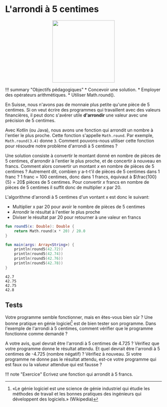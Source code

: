 # L'arrondi à 5 centimes  

<center>
<img src="../images/CH_CHF0.05.png" width="200">
</center>

!!! summary "Objectifs pédagogiques"
	* Concevoir une solution.
	* Employer des opérateurs arithmétiques.
	* Utiliser Math.round().

En Suisse, nous n'avons pas de monnaie plus petite qu'une pièce de 5 centimes. Si on veut écrire des programmes qui travaillent avec des
valeurs financières, il peut donc s'avérer utile **d'arrondir** une valeur avec une précision de 5 centimes.

Avec Kotlin (ou Java), nous avons une fonction qui arrondit un nombre à l'entier le plus proche. Cette fonction s'appelle `Math.round`. Par exemple, `Math.round(3.4)` donne `3`.
Comment pouvons-nous utiliser cette fonction pour résoudre notre problème d'arrondi à 5 centimes&nbsp;?

Une solution consiste à convertir le montant donné en nombre de pièces de 5 centimes, d'arrondir à l'entier le plus proche, et de concertir à nouveau en francs. Comment alors
convertir un montant $x$ en nombre de pièces de 5 centimes ? Autrement dit, combien y a-t-t'il de pièces de 5 centimes dans 1 franc ? 1 franc = 100 centimes, donc dans 1 francs, équivaut à $\frac{100}{5} = 20$ pièces de 5 centimes. Pour convertir $x$ francs en nombre de pièces de 5 centimes il suffit donc de multiplier $x$ par $20$.

L'algorithme d'arrondi à 5 centimes d'un vontant x est donc le suivant:

* Multiplier x par 20 pour avoir le nombre de pièces de 5 centimes
* Arrondir le résultat à l'entier le plus proche
* Diviser le résultat par 20 pour retourner à une valeur en francs

``` kotlin
fun round5(x: Double): Double {
    return Math.round(x * 20) / 20.0
}

fun main(args: Array<String>) {
    println(round5(42.72))
    println(round5(42.74))
    println(round5(42.76))
    println(round5(42.78))
}
```

```
42.7
42.75
42.75
42.8
```

## Tests

Votre programme semble fonctionner, mais en êtes-vous bien sûr ? Une bonne pratique en génie logiciel[^1] est de bien tester son programme.
Dans l'exemple de l'arrondi à 5 centimes, comment vérifier que le programme fonctionne comme demandé&nbsp;?

A votre avis, quel devrait être l'arrondi à 5 centimes de 4.725 ? Vérifiez que votre programme donne le résultat attendu. Et
quel devrait être l'arrondi à 5 centimes de -4.725 (nombre négatif)&nbsp;? Vérifiez à nouveau. Si votre programme ne donne pas le résultat attendu, est-ce votre programme qui est faux
ou la valueur attendue qui est fausse&nbsp;?

!!! note "Exercice"
    Ecrivez une fonction qui arrondit à 5 francs.

[^1]: «Le génie logiciel est une science de génie industriel qui étudie les méthodes de travail et les bonnes pratiques des ingénieurs qui développent des logiciels.» (Wikipedia)